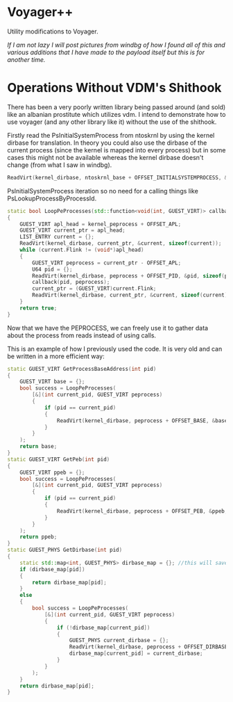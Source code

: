 # Voyager++
Utility modifications to Voyager. 

*If I am not lazy I will post pictures from windbg of how I found all of this and various additions that I have made to the payload itself but this is for another time.*

# Operations Without VDM's Shithook
There has been a very poorly written library being passed around (and sold) like an albanian prostitute which utilizes vdm. I intend to demonstrate how to use voyager (and any other library like it) without the use of the shithook.

Firstly read the PsInitialSystemProcess from ntoskrnl by using the kernel dirbase for translation. In theory you could also use the dirbase of the current process (since the kernel is mapped into every process) but in some cases this might not be available whereas the kernel dirbase doesn't change (from what I saw in windbg).
```cpp
ReadVirt(kernel_dirbase, ntoskrnl_base + OFFSET_INITIALSYSTEMPROCESS, &kernel_peprocess, sizeof(kernel_peprocess));
```
PsInitialSystemProcess iteration so no need for a calling things like PsLookupProcessByProcessId.
```cpp
static bool LoopPeProcesses(std::function<void(int, GUEST_VIRT)> callback)
{
	GUEST_VIRT apl_head = kernel_peprocess + OFFSET_APL;
	GUEST_VIRT current_ptr = apl_head;
	LIST_ENTRY current = {};
	ReadVirt(kernel_dirbase, current_ptr, &current, sizeof(current));
	while (current.Flink != (void*)apl_head)
	{
		GUEST_VIRT peprocess = current_ptr - OFFSET_APL;
		U64 pid = {};
		ReadVirt(kernel_dirbase, peprocess + OFFSET_PID, &pid, sizeof(pid));
		callback(pid, peprocess);
		current_ptr = (GUEST_VIRT)current.Flink;
		ReadVirt(kernel_dirbase, current_ptr, &current, sizeof(current));
	}
	return true;
}
```
Now that we have the PEPROCESS, we can freely use it to gather data about the process from reads instead of using calls.

This is an example of how I previously used the code. It is very old and can be written in a more efficient way:
```cpp
static GUEST_VIRT GetProcessBaseAddress(int pid)
{
	GUEST_VIRT base = {};
	bool success = LoopPeProcesses(
		[&](int current_pid, GUEST_VIRT peprocess)
		{
			if (pid == current_pid)
			{
				ReadVirt(kernel_dirbase, peprocess + OFFSET_BASE, &base, sizeof(base));
			}
		}
	);
	return base;
}
static GUEST_VIRT GetPeb(int pid)
{
	GUEST_VIRT ppeb = {};
	bool success = LoopPeProcesses(
		[&](int current_pid, GUEST_VIRT peprocess)
		{
			if (pid == current_pid)
			{
				ReadVirt(kernel_dirbase, peprocess + OFFSET_PEB, &ppeb, sizeof(ppeb));
			}
		}
	);
	return ppeb;
}
static GUEST_PHYS GetDirbase(int pid)
{
	static std::map<int, GUEST_PHYS> dirbase_map = {}; //this will save time doing lookups but might cause problems.
	if (dirbase_map[pid])
	{
		return dirbase_map[pid];
	}
	else
	{
		bool success = LoopPeProcesses(
			[&](int current_pid, GUEST_VIRT peprocess)
			{
				if (!dirbase_map[current_pid])
				{
					GUEST_PHYS current_dirbase = {};
					ReadVirt(kernel_dirbase, peprocess + OFFSET_DIRBASE, &current_dirbase, sizeof(current_dirbase));
					dirbase_map[current_pid] = current_dirbase;
				}
			}
		);
	}
	return dirbase_map[pid];
}
```
